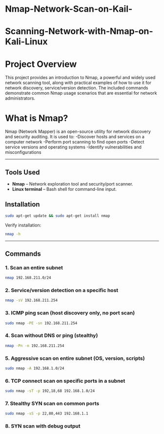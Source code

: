 # Nmap-Network-Scan-on-Kail-
# Scanning-Network-with-Nmap-on-Kali-Linux

# Project Overview
This project provides an introduction to Nmap, a powerful and widely used network scanning tool, along with practical examples of how to use it for network discovery, service/version detection. The included commands demonstrate common Nmap usage scenarios that are essential for network administrators. 


# What is Nmap?
Nmap (Network Mapper) is an open-source utility for network discovery and security auditing. It is used to:
-Discover hosts and services on a computer network
-Perform port scanning to find open ports
-Detect service versions and operating systems
-Identify vulnerabilities and misconfigurations

---

##  Tools Used

- **Nmap** – Network exploration tool and security/port scanner.
- **Linux terminal** – Bash shell for command-line input.


##  Installation

```bash
sudo apt-get update && sudo apt-get install nmap
````

Verify installation:

```bash
nmap -h
```

---

##  Commands

###  1. Scan an entire subnet

```bash
nmap 192.168.211.0/24
```

###  2. Service/version detection on a specific host

```bash
nmap -sV 192.168.211.254
```

###  3. ICMP ping scan (host discovery only, no port scan)

```bash
sudo nmap -PE -sn 192.168.211.254
```

###  4. Scan without DNS or ping (stealthy)

```bash
nmap -Pn -n 192.168.211.254
```

###  5. Aggressive scan on entire subnet (OS, version, scripts)

```bash
sudo nmap -A 192.168.1.0/24
```

###  6. TCP connect scan on specific ports in a subnet

```bash
sudo nmap -sT -p 192,18,68 192.168.1.0/24
```

###  7. Stealthy SYN scan on common ports

```bash
sudo nmap -sS -p 22,80,443 192.168.1.1
```

###  8. SYN scan with debug output
